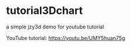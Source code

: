 # tutorial3Dchart
 a simple jzy3d demo for youtube tutorial

YouTube tutorial: https://youtu.be/UMY5huan75g

